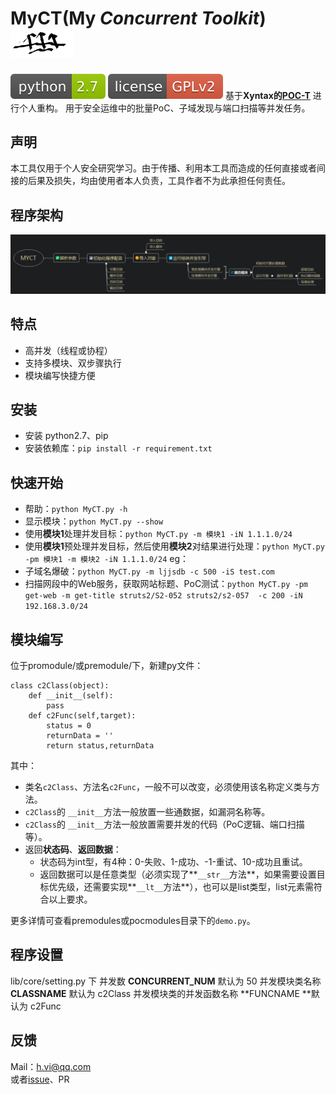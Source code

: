 # MyCT(My *Concurrent Toolkit*) <img src="https://github.com/0671/MyCT/blob/main/docx/ico.png" width="100px" /> 

[![Python 2.7](https://github.com/0671/MyCT/blob/main/docx/python-2.7-green.svg)](https://www.python.org/) [![License](https://github.com/0671/MyCT/blob/main/docx/license-GPLv2-red.svg)](https://github.com/0671/MyCT/blob/main/docx/LICENSE.txt) 
基于**Xyntax的[POC-T](https://github.com/Xyntax/POC-T)** 进行个人重构。
用于安全运维中的批量PoC、子域发现与端口扫描等并发任务。


声明
---
本工具仅用于个人安全研究学习。由于传播、利用本工具而造成的任何直接或者间接的后果及损失，均由使用者本人负责，工具作者不为此承担任何责任。


程序架构
---
![architecture](https://github.com/0671/MyCT/blob/main/docx/architecture.jpg)


特点
---
- 高并发（线程或协程）
- 支持多模块、双步骤执行
- 模块编写快捷方便


安装
---
* 安装 python2.7、pip
* 安装依赖库：`pip install -r requirement.txt`


快速开始
---
* 帮助：`python MyCT.py -h`
* 显示模块：`python MyCT.py --show`
* 使用**模块1**处理并发目标：`python MyCT.py -m 模块1 -iN 1.1.1.0/24`
* 使用**模块1**预处理并发目标，然后使用**模块2**对结果进行处理：`python MyCT.py -pm 模块1 -m 模块2 -iN 1.1.1.0/24`
eg：
* 子域名爆破：`python MyCT.py -m ljjsdb -c 500 -iS test.com`
* 扫描网段中的Web服务，获取网站标题、PoC测试：`python MyCT.py -pm get-web -m get-title struts2/S2-052 struts2/s2-057  -c 200 -iN 192.168.3.0/24`


模块编写
---
位于promodule/或premodule/下，新建py文件：
```
class c2Class(object):
	def __init__(self):
		pass	
	def c2Func(self,target):
		status = 0
		returnData = ''
		return status,returnData
```
其中：
- 类名`c2Class`、方法名`c2Func`，一般不可以改变，必须使用该名称定义类与方法。
- `c2Class`的 `__init__`方法一般放置一些通数据，如漏洞名称等。
- `c2Class`的 `__init__`方法一般放置需要并发的代码（PoC逻辑、端口扫描等）。
- 返回**状态码**、**返回数据**：
  - 状态码为int型，有4种：0-失败、1-成功、-1-重试、10-成功且重试。
  - 返回数据可以是任意类型（必须实现了**`__str__`方法**，如果需要设置目标优先级，还需要实现**`__lt__`方法**），也可以是list类型，list元素需符合以上要求。

更多详情可查看premodules或pocmodules目录下的`demo.py`。


程序设置
---
lib/core/setting.py 下
并发数 **CONCURRENT_NUM**  默认为 50
并发模块类名称 **CLASSNAME** 默认为 c2Class
并发模块类的并发函数名称 **FUNCNAME **默认为 c2Func


反馈
---
Mail：h.vi@qq.com  
或者[issue](https://github.com/0671/MyCT/issues/new)、PR
